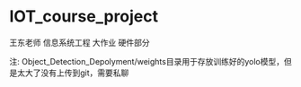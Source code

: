 # IOT_course_project
王东老师 信息系统工程 大作业 硬件部分

注: Object_Detection_Depolyment/weights目录用于存放训练好的yolo模型，但是太大了没有上传到git，需要私聊
